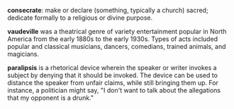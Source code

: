 
**consecrate**: make or declare (something, typically a church) sacred; dedicate formally to a religious or divine purpose.

**vaudeville** was a theatrical genre of variety entertainment popular in North America from the early 1880s to the early 1930s. Types of acts included popular and classical musicians, dancers, comedians, trained animals, and magicians.

**paralipsis** is a rhetorical device wherein the speaker or writer invokes a subject by denying that it should be invoked. The device can be used to distance the speaker from unfair claims, while still bringing them up. For instance, a politician might say, "I don't want to talk about the allegations that my opponent is a drunk."
